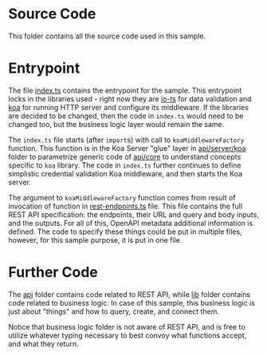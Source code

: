 # Source Code
This folder contains all the source code used in this sample.

# Entrypoint
The file [index.ts](./index.ts) contains the entrypoint for the sample.
This entrypoint locks in the libraries used - right now they are [io-ts](http://npmjs.org/package/io-ts) for data validation and [koa](http://npmjs.org/package/koa) for running HTTP server and configure its middleware.
If the libraries are decided to be changed, then the code in `index.ts` would need to be changed too, but the business logic layer would remain the same.

The `index.ts` file starts (after `import`s) with call to `koaMiddlewareFactory` function.
This function is in the Koa Server "glue" layer in [api/server/koa](./api/server/koa) folder to parametrize generic code of [api/core](./api/core) to understand concepts specific to `koa` library.
The code in `index.ts` further continues to define simplistic credential validation Koa middleware, and then starts the Koa server.

The argument to `koaMiddlewareFactory` function comes from result of invocation of function in [rest-endpoints.ts](./rest-endpoints.ts) file.
This file contains the full REST API specification: the endpoints, their URL and query and body inputs, and the outputs.
For all of this, OpenAPI metadata additional information is defined.
The code to specify these things could be put in multiple files, however, for this sample purpose, it is put in one file.

# Further Code
The [api](./api) folder contains code related to REST API, while [lib](./lib) folder contains code related to business logic.
In case of this sample, this business logic is just about "things" and how to query, create, and connect them.

Notice that business logic folder is not aware of REST API, and is free to utilize whatever typing necessary to best convoy what functions accept, and what they return.
